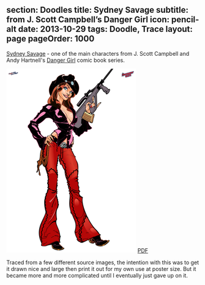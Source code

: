 section: Doodles
title: Sydney Savage
subtitle: from J. Scott Campbell’s Danger Girl
icon: pencil-alt
date: 2013-10-29
tags: Doodle, Trace
layout: page
pageOrder: 1000
----

[Sydney Savage](http://dangergirl.wikia.com/wiki/Sydney_Savage) - one of the main characters from J. Scott Campbell and Andy Hartnell's [Danger Girl](http://en.wikipedia.org/wiki/Danger_Girl) comic book series.

![Sydney Savage](sydney-savage.png)
[PDF](sydney-savage.pdf)

Traced from a few different source images, the intention with this was to get it drawn nice and large then print it out for my own use at poster size. But it became more and more complicated until I eventually just gave up on it.
